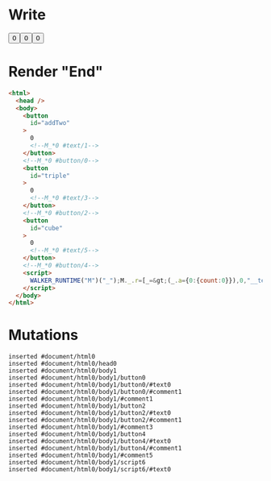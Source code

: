 # Write
  <button id=addTwo>0<!--M_*0 #text/1--></button><!--M_*0 #button/0--><button id=triple>0<!--M_*0 #text/3--></button><!--M_*0 #button/2--><button id=cube>0<!--M_*0 #text/5--></button><!--M_*0 #button/4--><script>WALKER_RUNTIME("M")("_");M._.r=[_=>(_.a={0:{count:0}}),0,"__tests__/template.marko_0_count",0];M._.w()</script>


# Render "End"
```html
<html>
  <head />
  <body>
    <button
      id="addTwo"
    >
      0
      <!--M_*0 #text/1-->
    </button>
    <!--M_*0 #button/0-->
    <button
      id="triple"
    >
      0
      <!--M_*0 #text/3-->
    </button>
    <!--M_*0 #button/2-->
    <button
      id="cube"
    >
      0
      <!--M_*0 #text/5-->
    </button>
    <!--M_*0 #button/4-->
    <script>
      WALKER_RUNTIME("M")("_");M._.r=[_=&gt;(_.a={0:{count:0}}),0,"__tests__/template.marko_0_count",0];M._.w()
    </script>
  </body>
</html>
```

# Mutations
```
inserted #document/html0
inserted #document/html0/head0
inserted #document/html0/body1
inserted #document/html0/body1/button0
inserted #document/html0/body1/button0/#text0
inserted #document/html0/body1/button0/#comment1
inserted #document/html0/body1/#comment1
inserted #document/html0/body1/button2
inserted #document/html0/body1/button2/#text0
inserted #document/html0/body1/button2/#comment1
inserted #document/html0/body1/#comment3
inserted #document/html0/body1/button4
inserted #document/html0/body1/button4/#text0
inserted #document/html0/body1/button4/#comment1
inserted #document/html0/body1/#comment5
inserted #document/html0/body1/script6
inserted #document/html0/body1/script6/#text0
```